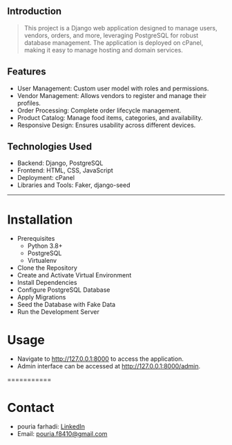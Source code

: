 ## Introduction
> This project is a Django web application designed to manage users, vendors, orders, and more, leveraging PostgreSQL for robust database management. The application is deployed on cPanel, making it easy to manage hosting and domain services.
## Features
- User Management: Custom user model with roles and permissions.
- Vendor Management: Allows vendors to register and manage their profiles.
- Order Processing: Complete order lifecycle management.
- Product Catalog: Manage food items, categories, and availability.
- Responsive Design: Ensures usability across different devices.
## Technologies Used
- Backend: Django, PostgreSQL
- Frontend: HTML, CSS, JavaScript
- Deployment: cPanel
- Libraries and Tools: Faker, django-seed
----------
# Installation
  - Prerequisites
    - Python 3.8+
    - PostgreSQL
    - Virtualenv
  - Clone the Repository
  - Create and Activate Virtual Environment
  - Install Dependencies
  - Configure PostgreSQL Database
  - Apply Migrations
  - Seed the Database with Fake Data
  - Run the Development Server

# Usage
  * Navigate to http://127.0.0.1:8000 to access the application.
  * Admin interface can be accessed at http://127.0.0.1:8000/admin.

===========
# Contact
 - pouria farhadi: [LinkedIn](https://www.linkedin.com/in/pouria-farhadi-1873b0259/)
 - Email: pouria.f8410@gmail.com
